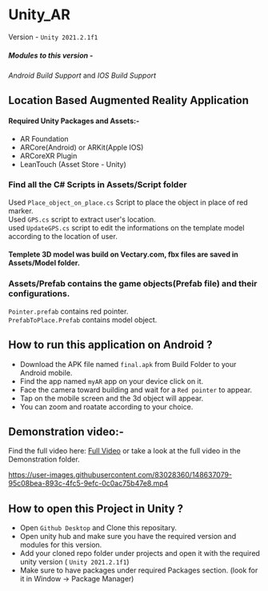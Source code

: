 # Unity_AR
Version - ```Unity 2021.2.1f1```
##### Modules to this version - 
_Android Build Support_ and _IOS Build Support_  

## Location Based Augmented Reality Application 

#### Required Unity Packages and Assets:- 
- AR Foundation
- ARCore(Android) or ARKit(Apple IOS)
- ARCoreXR Plugin
- LeanTouch (Asset Store - Unity)

### Find all the C# Scripts in Assets/Script folder
Used ```Place_object_on_place.cs``` Script to place the object in place of red marker.   
Used ```GPS.cs``` script to extract user's location.  
used ```UpdateGPS.cs``` script to edit the informations on the template model according to the location of user.

#### Templete 3D model was build on Vectary.com, fbx files are saved in Assets/Model folder.

### Assets/Prefab contains the game objects(Prefab file) and their configurations.
```Pointer.prefab``` contains red pointer.   
```PrefabToPlace.Prefab``` contains model object.

## How to run this application on Android ?
- Download the APK file named ```final.apk``` from Build Folder to your Android mobile.
- Find the app named ```myAR``` app on your device click on it.
- Face the camera toward building and wait for a ```Red pointer``` to appear.
- Tap on the mobile screen and the 3d object will appear.
- You can zoom and roatate according to your choice.

## Demonstration video:-
Find the full video here: [Full Video](https://drive.google.com/file/d/1Z-iSzs6BN49G9G31YT4J_9UYIz5wyBoj/view) or take a look at the full video in the Demonstration folder.

https://user-images.githubusercontent.com/83028360/148637079-95c08bea-893c-4fc5-9efc-0c0ac75b47e8.mp4

## How to open this Project in Unity ?
- Open ```Github Desktop``` and Clone this repositary.
- Open unity hub and make sure you have the required version and modules for this version.
- Add your cloned repo folder under projects and open it with the required unity version ( ```Unity 2021.2.1f1```)
- Make sure to have packages under required Packages section. (look for it in Window -> Package Manager)

